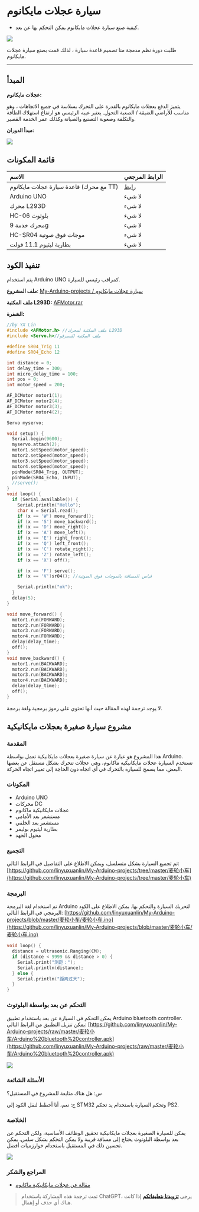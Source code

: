 # سيارة عجلات مايكانوم

- كيفية صنع سيارة عجلات مايكانوم يمكن التحكم بها عن بعد.

![](https://wiki-media-1253965369.cos.ap-guangzhou.myqcloud.com/img/car2.jpg)

طلبت دورة نظم مدمجة منا تصميم قاعدة سيارة ، لذلك قمت بصنع سيارة عجلات مايكانوم.

---

## المبدأ

**عجلات مايكانوم:**

يتميز الدفع بعجلات مايكانوم بالقدرة على التحرك بسلاسة في جميع الاتجاهات ، وهو مناسب للأراضي الضيقة / الصعبة التحول. يعتبر عيبه الرئيسي هو ارتفاع استهلاك الطاقة والتكلفة وصعوبة التصنيع والصيانة وكذلك عمر الخدمة القصير.

**مبدأ الدوران:**

![](https://wiki-media-1253965369.cos.ap-guangzhou.myqcloud.com/img/麦轮.jpg)

## قائمة المكونات

| الاسم | الرابط المرجعي |
| :------------------------------- | :------------------------------------------------------------------------------------------------------ |
| قاعدة سيارة عجلات مايكانوم (مع محرك TT) | [رابط](https://item.taobao.com/item.htm?spm=a1z09.2.0.0.38a72e8dxRlUyK&id=568708608416&_u=52dvbet6405e) |
| Arduino UNO                      | لا شيء                                                                                                      |
| محرك L293D                      | لا شيء                                                                                                      |
| HC-06 بلوتوث                       | لا شيء                                                                                                      |
| محرك خدمة 9g                          | لا شيء                                                                                                      |
| HC-SR04 موجات فوق صوتية                   | لا شيء                                                                                                      |
| بطارية ليثيوم 11.1 فولت                     | لا شيء                                                                                                      |

## تنفيذ الكود

يتم استخدام Arduino UNO كمراقب رئيسي للسيارة.

**ملف المشروع**: [My-Arduino-projects / سيارة عجلات مايكانوم](https://github.com/linyuxuanlin/My-Arduino-projects/tree/master/麦轮小车)

**ملف المكتبة L293D:** [AFMotor.rar](https://github.com/linyuxuanlin/My-Arduino-projects/raw/master/麦轮小车/AFMotor.rar)

**الشفرة:**

```cpp
//by YX Lin
#include <AFMotor.h> //ملف المكتبة لمحرك L293D
#include <Servo.h>//ملف المكتبة للسيرفو

#define SR04_Trig 11
#define SR04_Echo 12

int distance = 0;
int delay_time = 300;
int micro_delay_time = 100;
int pos = 0;
int motor_speed = 200;

AF_DCMotor motor1(1);
AF_DCMotor motor2(4);
AF_DCMotor motor3(3);
AF_DCMotor motor4(2);

Servo myservo;

void setup() {
  Serial.begin(9600);
  myservo.attach(2);
  motor1.setSpeed(motor_speed);
  motor2.setSpeed(motor_speed);
  motor3.setSpeed(motor_speed);
  motor4.setSpeed(motor_speed);
  pinMode(SR04_Trig, OUTPUT);
  pinMode(SR04_Echo, INPUT);
  //serve();
}
void loop() {
  if (Serial.available()) {
    Serial.println("Hello");
    char x = Serial.read();
    if (x == 'W') move_forward();
    if (x == 'S') move_backward();
    if (x == 'D') move_right();
    if (x == 'A') move_left();
    if (x == 'E') right_front();
    if (x == 'Q') left_front();
    if (x == 'C') rotate_right();
    if (x == 'Z') rotate_left();
    if (x == 'X') off();

    if (x == 'F') serve();
    if (x == 'V')sr04(); //قياس المسافة بالموجات فوق الصوتية

    Serial.println("ok");
  }
  delay(5);
}

void move_forward() {
  motor1.run(FORWARD);
  motor2.run(FORWARD);
  motor3.run(FORWARD);
  motor4.run(FORWARD);
  delay(delay_time);
  off();
}
void move_backward() {
  motor1.run(BACKWARD);
  motor2.run(BACKWARD);
  motor3.run(BACKWARD);
  motor4.run(BACKWARD);
  delay(delay_time);
  off();
}
```

لا يوجد ترجمة لهذه المقالة حيث أنها تحتوي على رموز برمجية ولغة برمجة.

## مشروع سيارة صغيرة بعجلات مايكانيكية

### المقدمة

هذا المشروع هو عبارة عن سيارة صغيرة بعجلات مايكانيكية تعمل بواسطة Arduino. تستخدم السيارة عجلات مايكانيكية ماكانوم، وهي عجلات تتحرك بشكل مستقل عن بعضها البعض، مما يسمح للسيارة بالتحرك في أي اتجاه دون الحاجة إلى تغيير اتجاه الحركة.

### المكونات

- Arduino UNO
- محركات DC
- عجلات مايكانيكية ماكانوم
- مستشعر بعد الأمامي
- مستشعر بعد الخلفي
- بطارية ليثيوم بوليمر
- محول الجهد

### التجميع

تم تجميع السيارة بشكل متسلسل، ويمكن الاطلاع على التفاصيل في الرابط التالي: [https://github.com/linyuxuanlin/My-Arduino-projects/tree/master/麦轮小车](https://github.com/linyuxuanlin/My-Arduino-projects/tree/master/麦轮小车)

### البرمجة

تم استخدام لغة البرمجة Arduino لتحريك السيارة والتحكم بها. يمكن الاطلاع على الكود البرمجي في الرابط التالي: [https://github.com/linyuxuanlin/My-Arduino-projects/blob/master/麦轮小车/麦轮小车.ino](https://github.com/linyuxuanlin/My-Arduino-projects/blob/master/麦轮小车/麦轮小车.ino)

```c++
void loop() {
  distance = ultrasonic.Ranging(CM);
  if (distance < 9999 && distance > 0) {
    Serial.print("测距：");
    Serial.println(distance);
  } else {
    Serial.println("距离过大");
  }
}
```

### التحكم عن بعد بواسطة البلوتوث

يمكن التحكم في السيارة عن بعد باستخدام تطبيق Arduino bluetooth controller. يمكن تنزيل التطبيق من الرابط التالي: [https://github.com/linyuxuanlin/My-Arduino-projects/raw/master/麦轮小车/Arduino%20bluetooth%20controller.apk](https://github.com/linyuxuanlin/My-Arduino-projects/raw/master/麦轮小车/Arduino%20bluetooth%20controller.apk)

![](https://wiki-media-1253965369.cos.ap-guangzhou.myqcloud.com/img/蓝牙.png)

### الأسئلة الشائعة

س: هل هناك متابعة للمشروع في المستقبل؟

ج: نعم، أنا أخطط لنقل الكود إلى STM32 وتحكم السيارة باستخدام يد تحكم PS2.

### الخلاصة

يمكن للسيارة الصغيرة بعجلات مايكانيكية تحقيق الوظائف الأساسية، ولكن التحكم عن بعد بواسطة البلوتوث يحتاج إلى مسافة قريبة ولا يمكن التحكم بشكل سلس. يمكن تحسين ذلك في المستقبل باستخدام خوارزميات أفضل.

![](https://wiki-media-1253965369.cos.ap-guangzhou.myqcloud.com/img/car1.jpg)

### المراجع والشكر

- [مقالة عن عجلات مايكانيكية ماكانوم](https://zhuanlan.zhihu.com/p/20282234)

> تمت ترجمة هذه المشاركة باستخدام ChatGPT، يرجى [**تزويدنا بتعليقاتكم**](https://github.com/linyuxuanlin/Wiki_MkDocs/issues/new) إذا كانت هناك أي حذف أو إهمال.